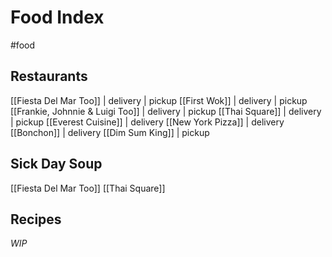 # Food Index
#food
## Restaurants
[[Fiesta Del Mar Too]] | delivery | pickup
[[First Wok]] | delivery | pickup
[[Frankie, Johnnie & Luigi Too]] | delivery | pickup
[[Thai Square]] | delivery | pickup
[[Everest Cuisine]] | delivery 
[[New York Pizza]] | delivery 
[[Bonchon]] | delivery
[[Dim Sum King]] | pickup

## Sick Day Soup
[[Fiesta Del Mar Too]]
[[Thai Square]]

## Recipes
_WIP_
